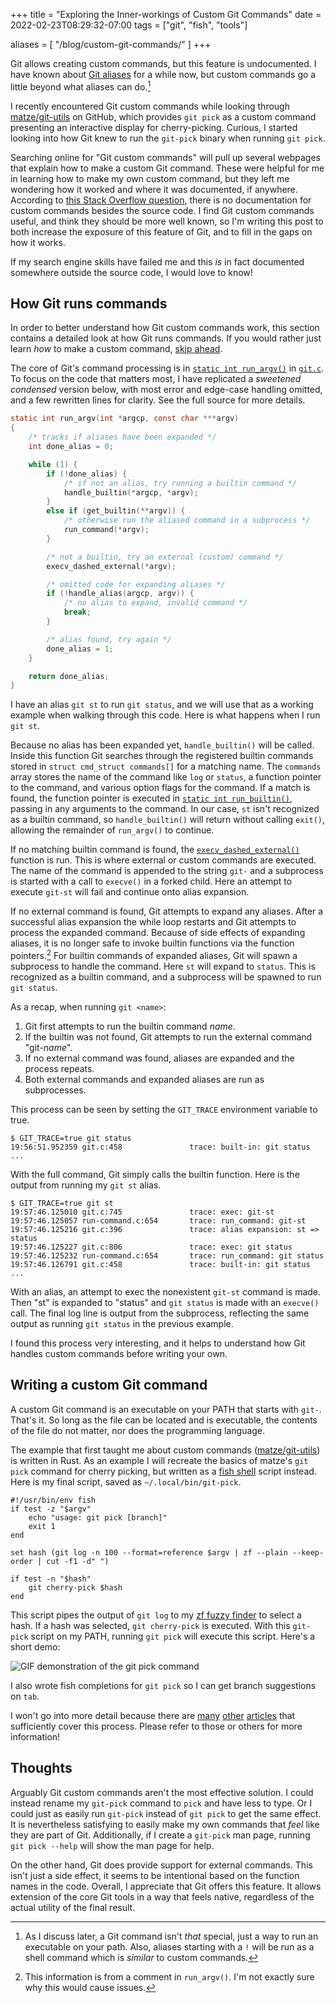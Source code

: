 +++
title = "Exploring the Inner-workings of Custom Git Commands"
date = 2022-02-23T08:29:32-07:00
tags = ["git", "fish", "tools"]

aliases = [
    "/blog/custom-git-commands/"
]
+++

Git allows creating custom commands, but this feature is undocumented. I have
known about [Git aliases](https://git-scm.com/book/en/v2/Git-Basics-Git-Aliases)
for a while now, but custom commands go a little beyond what aliases can
do.[^caveat]

[^caveat]: As I discuss later, a Git command isn't *that* special, just a
  way to run an executable on your path. Also, aliases starting with a
  `!` will be run as a shell command which is *similar* to custom commands.

I recently encountered Git custom commands while looking through
[matze/git-utils](https://github.com/matze/git-utils) on GitHub, which provides
`git pick` as a custom command presenting an interactive display for
cherry-picking. Curious, I started looking into how Git knew to run the
`git-pick` binary when running `git pick`.

Searching online for "Git custom commands" will pull up several webpages that
explain how to make a custom Git command. These were helpful for me in learning
how to make my own custom command, but they left me wondering how it worked and
where it was documented, if anywhere. According to [this Stack Overflow
question](https://stackoverflow.com/questions/10978257/extending-git-functionality),
there is no documentation for custom commands besides the source code. I find
Git custom commands useful, and think they should be more well known, so I'm
writing this post to both increase the exposure of this feature of Git, and to
fill in the gaps on how it works.

If my search engine skills have failed me and this *is* in fact documented
somewhere outside the source code, I would love to know!

## How Git runs commands

In order to better understand how Git custom commands work, this section
contains a detailed look at how Git runs commands. If you would rather just
learn *how* to make a custom command, [skip
ahead](#writing-a-custom-git-command).

The core of Git's command processing is in [`static int
run_argv()`](https://github.com/git/git/blob/e6ebfd0e8cbbd10878070c8a356b5ad1b3ca464e/git.c#L767)
in
[`git.c`](https://github.com/git/git/blob/e6ebfd0e8cbbd10878070c8a356b5ad1b3ca464e/git.c).
To focus on the code that matters most, I have replicated a *sweetened
condensed* version below, with most error and edge-case handling omitted, and a
few rewritten lines for clarity. See the full source for more details.

```c
static int run_argv(int *argcp, const char ***argv)
{
    /* tracks if aliases have been expanded */
    int done_alias = 0;

    while (1) {
        if (!done_alias) {
            /* if not an alias, try running a builtin command */
            handle_builtin(*argcp, *argv);
        }
        else if (get_builtin(**argv)) {
            /* otherwise run the aliased command in a subprocess */
            run_command(*argv);
        }

        /* not a builtin, try an external (custom) command */
        execv_dashed_external(*argv);

        /* omitted code for expanding aliases */
        if (!handle_alias(argcp, argv)) {
            /* no alias to expand, invalid command */
            break;
        }

        /* alias found, try again */
        done_alias = 1;
    }

    return done_alias;
}
```

I have an alias `git st` to run `git status`, and we will use that as a working
example when walking through this code. Here is what happens when I run `git
st`.

Because no alias has been expanded yet, `handle_builtin()` will be called.
Inside this function Git searches through the registered builtin commands stored
in `struct cmd_struct commands[]` for a matching name. The `commands` array
stores the name of the command like `log` or `status`, a function pointer to the
command, and various option flags for the command. If a match is found, the
function pointer is executed in [`static int
run_builtin()`](https://github.com/git/git/blob/e6ebfd0e8cbbd10878070c8a356b5ad1b3ca464e/git.c#L419),
passing in any arguments to the command. In our case, `st` isn't recognized as a
builtin command, so `handle_builtin()` will return without calling `exit()`,
allowing the remainder of `run_argv()` to continue.

If no matching builtin command is found, the
[`execv_dashed_external()`](https://github.com/git/git/blob/e6ebfd0e8cbbd10878070c8a356b5ad1b3ca464e/git.c#L721)
function is run. This is where external or custom commands are executed. The
name of the command is appended to the string `git-` and a subprocess is started
with a call to `execve()` in a forked child. Here an attempt to execute `git-st`
will fail and continue onto alias expansion.

If no external command is found, Git attempts to expand any aliases. After a
successful alias expansion the while loop restarts and Git attempts to process
the expanded command. Because of side effects of expanding aliases, it is no
longer safe to invoke builtin functions via the function pointers.[^comment] For
builtin commands of expanded aliases, Git will spawn a subprocess to handle the
command. Here `st` will expand to `status`. This is recognized as a builtin
command, and a subprocess will be spawned to run `git status`.

[^comment]: This information is from a comment in `run_argv()`. I'm not exactly
  sure why this would cause issues.

As a recap, when running `git <name>`:

1. Git first attempts to run the builtin command *name*.
2. If the builtin was not found, Git attempts to run the external command
   "git-*name*".
3. If no external command was found, aliases are expanded and the process
   repeats.
4. Both external commands and expanded aliases are run as subprocesses.

This process can be seen by setting the `GIT_TRACE` environment variable to
true.

```shell
$ GIT_TRACE=true git status
19:56:51.952359 git.c:458               trace: built-in: git status
...
```

With the full command, Git simply calls the builtin function. Here is the output
from running my `git st` alias.

```shell
$ GIT_TRACE=true git st
19:57:46.125010 git.c:745               trace: exec: git-st
19:57:46.125057 run-command.c:654       trace: run_command: git-st
19:57:46.125216 git.c:396               trace: alias expansion: st => status
19:57:46.125227 git.c:806               trace: exec: git status
19:57:46.125232 run-command.c:654       trace: run_command: git status
19:57:46.126791 git.c:458               trace: built-in: git status
...
```

With an alias, an attempt to exec the nonexistent `git-st` command is made. Then
"st" is expanded to "status" and `git status` is made with an `execve()` call.
The final log line is output from the subprocess, reflecting the same output as
running `git status` in the previous example.

I found this process very interesting, and it helps to understand how Git
handles custom commands before writing your own.

## Writing a custom Git command

A custom Git command is an executable on your PATH that starts with `git-`.
That's it. So long as the file can be located and is executable, the contents of
the file do not matter, nor does the programming language.

The example that first taught me about custom commands
([matze/git-utils](https://github.com/matze/git-utils)) is written in Rust. As
an example I will recreate the basics of matze's `git pick` command for cherry
picking, but written as a [fish shell](https://fishshell.com) script instead.
Here is my final script, saved as `~/.local/bin/git-pick`.

```fish
#!/usr/bin/env fish
if test -z "$argv"
    echo "usage: git pick [branch]"
    exit 1
end

set hash (git log -n 100 --format=reference $argv | zf --plain --keep-order | cut -f1 -d" ")

if test -n "$hash"
    git cherry-pick $hash
end
```

This script pipes the output of `git log` to my [zf fuzzy
finder](https://github.com/natecraddock/zf) to select a hash. If a hash was
selected, `git cherry-pick` is executed. With this `git-pick` script on my PATH,
running `git pick` will execute this script. Here's a short demo:

![GIF demonstration of the git pick command](/images/git-pick.gif)

I also wrote fish completions for `git pick` so I can get branch
suggestions on `tab`.

I won't go into more detail because there are
[many](https://www.atlassian.com/git/articles/extending-git)
[other](https://wilsonmar.github.io/git-custom-commands/)
[articles](http://thediscoblog.com/blog/2014/03/29/custom-git-commands-in-3-steps/)
that sufficiently cover this process. Please refer to those or others for more
information!

## Thoughts

Arguably Git custom commands aren't the most effective solution. I could instead
rename my `git-pick` command to `pick` and have less to type. Or I could just as
easily run `git-pick` instead of `git pick` to get the same effect. It is
nevertheless satisfying to easily make my own commands that *feel* like they are
part of Git. Additionally, if I create a `git-pick` man page, running `git pick
--help` will show the man page for help.

On the other hand, Git does provide support for external commands. This isn't
just a side effect, it seems to be intentional based on the function names in
the code. Overall, I appreciate that Git offers this feature. It allows
extension of the core Git tools in a way that feels native, regardless of the
actual utility of the final result.
